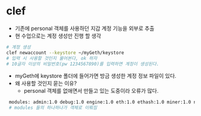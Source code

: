 # clef

- 기존에 personal 객체를 사용하던 지갑 계정 기능을 외부로 추출
- 현 수업으로는 계정 생성만 진행 할 생각

```sh
# 계정 생성
clef newaccount --keystore ~/myGeth/keystore
# 입력 시 사용할 것인지 물어본다, ok 하자
# 10글자 이상의 비밀번호(pw 1234567890)를 입력하면 계정이 생성된다.
```

- myGeth에 keystore 폴더에 들어가면 방금 생성한 계정 정보 파일이 있다.
- 왜 사용할 것인지 묻는 이유?
  - personal 객체를 없애면서 만들고 있는 도중이라 오류가 많다.

```sh
 modules: admin:1.0 debug:1.0 engine:1.0 eth:1.0 ethash:1.0 miner:1.0 net:1.0 rpc:1.0 txpool:1.0 web3:1.0
 # modules 들의 하나하나가 객체로 이뤄짐
```
